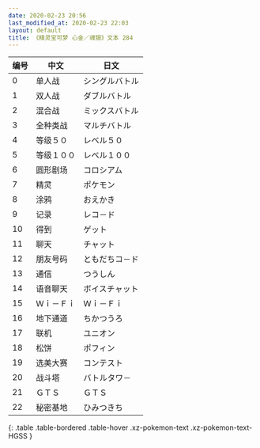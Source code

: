 ```yaml
---
date: 2020-02-23 20:56
last_modified_at: 2020-02-23 22:03
layout: default
title: 《精灵宝可梦 心金／魂银》文本 284
---
```

| 编号 | 中文 | 日文 |
| ---- | ---- | ---- |
| 0 | 单人战 | シングルバトル |
| 1 | 双人战 | ダブルバトル |
| 2 | 混合战 | ミックスバトル |
| 3 | 全种类战 | マルチバトル |
| 4 | 等级５０ | レベル５０ |
| 5 | 等级１００ | レベル１００ |
| 6 | 圆形剧场 | コロシアム |
| 7 | 精灵 | ポケモン |
| 8 | 涂鸦 | おえかき |
| 9 | 记录 | レコ－ド |
| 10 | 得到 | ゲット |
| 11 | 聊天 | チャット |
| 12 | 朋友号码 | ともだちコ－ド |
| 13 | 通信 | つうしん |
| 14 | 语音聊天 | ボイスチャット |
| 15 | Ｗｉ－Ｆｉ | Ｗｉ－Ｆｉ |
| 16 | 地下通道 | ちかつうろ |
| 17 | 联机 | ユニオン |
| 18 | 松饼 | ポフィン |
| 19 | 选美大赛 | コンテスト |
| 20 | 战斗塔 | バトルタワ－ |
| 21 | ＧＴＳ | ＧＴＳ |
| 22 | 秘密基地 | ひみつきち |
{: .table .table-bordered .table-hover .xz-pokemon-text .xz-pokemon-text-HGSS }